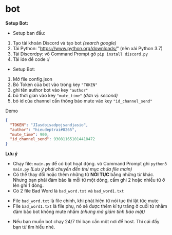 # bot

**Setup Bot:**
- Setup ban đầu:
1. Tạo tài khoản Discord và tạo bot *(search google)*
2. Tải Python: "https://www.python.org/downloads/" (nên xài Python 3.7)
3. Tải Discordpy: vô Command Prompt gõ `pip install discord.py`
4. Tải ide để code :/

- Setup Bot:
1. Mở file config.json
2. Bỏ Token của bot vào trong key `"TOKEN"`
3. ghi tên author bot vào key `"author"`
4. bỏ thời gian vào key `"mute_time"` *(đơn vị: second)*
5. bỏ id của channel cần thông báo mute vào key `"id_channel_send"`

Demo
```json
{
  "TOKEN": "JIasdoisadpojsandjasio",
  "author": "hieudeptrai#8265",
  "mute_time": 900,
  "id_channel_send": 930811651014418472
}
```

**Lưu ý**
- Chạy file: `main.py` để có bot hoạt động. vô Command Prompt ghi `python3 main.py` *(Lưu ý phải chuyển đến thư mục chứa file main)*
- Có thể thay đổi hoặc thêm những từ **NÓI TỤC** bằng những từ khác. Nhưng bạn phải đảm bảo là mỗi từ một dòng, cấm ghi 2 hoặc nhiều từ ở lên ghi 1 dòng.
- Có 2 file Bad Word là `bad_word.txt` và `bad_word1.txt`
+ File `bad_word.txt` là file chính, khi phát hiện từ nói tục thì lật tức mute
+ FIle `bad_word1.txt` là file phụ, nó sẽ được thêm kí tự trắng ở cuối từ nhằm đảm bảo bot không mute nhầm *(nhưng mà giảm tính bảo mật)*
- Nếu bạn muốn bot chạy 24/7 thì bạn cần một nơi để host. Thì cái đấy bạn từ tìm hiểu nhé.
